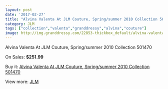 ```yaml
---
layout: post
date: '2017-02-27'
title: "Alvina Valenta At JLM Couture, Spring/summer 2010 Collection 501470"
category: JLM
tags: ["collection","valenta","granddressy","alvina","couture"]
image: http://img.granddressy.com/22853-thickbox_default/alvina-valenta-at-jlm-couture-spring-summer-2010-collection-501470.jpg
---
```

Alvina Valenta At JLM Couture, Spring/summer 2010 Collection 501470

On Sales: **$251.99**
<a href="https://www.granddressy.com/en/jlm/21801-alvina-valenta-at-jlm-couture-spring-summer-2010-collection-501470.html"><amp-img layout="responsive" width="600" height="600" src="//img.granddressy.com/22853-thickbox_default/alvina-valenta-at-jlm-couture-spring-summer-2010-collection-501470.jpg" alt="Alvina Valenta At JLM Couture, Spring/summer 2010 Collection 501470 0" /></a>

Buy it: [Alvina Valenta At JLM Couture, Spring/summer 2010 Collection 501470](https://www.granddressy.com/en/jlm/21801-alvina-valenta-at-jlm-couture-spring-summer-2010-collection-501470.html "Alvina Valenta At JLM Couture, Spring/summer 2010 Collection 501470")

View more: [JLM](https://www.granddressy.com/en/207-jlm "JLM")
